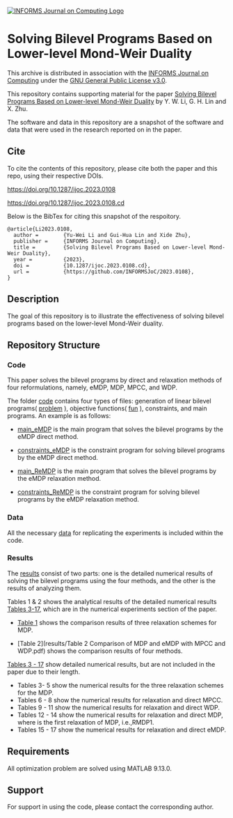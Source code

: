 [![INFORMS Journal on Computing Logo](https://INFORMSJoC.github.io/logos/INFORMS_Journal_on_Computing_Header.jpg)](https://pubsonline.informs.org/journal/ijoc)

# Solving Bilevel Programs Based on Lower-level Mond-Weir Duality

This archive is distributed in association with the [INFORMS Journal on
Computing](https://pubsonline.informs.org/journal/ijoc) under the [GNU General Public License v3.0](LICENSE).

This repository contains supporting material for the paper
[Solving Bilevel Programs Based on Lower-level Mond-Weir Duality](https://doi.org/10.1287/ijoc.2023.0108) by Y. W. Li, G. H. Lin and X. Zhu. 

The software and data in this repository are a snapshot of the software and data that were used in the research reported on in the paper.

## Cite

To cite the contents of this repository, please cite both the paper and this repo, using their respective DOIs.

https://doi.org/10.1287/ijoc.2023.0108

https://doi.org/10.1287/ijoc.2023.0108.cd

Below is the BibTex for citing this snapshot of the respoitory.

```
@article{Li2023.0108,
  author =        {Yu-Wei Li and Gui-Hua Lin and Xide Zhu},
  publisher =     {INFORMS Journal on Computing},
  title =         {Solving Bilevel Programs Based on Lower-level Mond-Weir Duality},
  year =          {2023},
  doi =           {10.1287/ijoc.2023.0108.cd},
  url =           {https://github.com/INFORMSJoC/2023.0108},
}  
```

## Description

The goal of this repository is to illustrate the effectiveness of solving bilevel programs based on the lower-level Mond-Weir duality.


## Repository Structure

### Code

This paper solves the bilevel programs by direct and relaxation methods of four reformulations, namely, eMDP, MDP, MPCC, and WDP.

The folder [code](code) contains four types of files: generation of linear bilevel programs( [problem](code/problem.m) ), objective functions( [fun](code/fun.m) ), constraints, and main programs. An example is as follows:

- [main_eMDP](code/main_eMDP.m) is the main program that solves the bilevel programs by the eMDP direct method.

- [constraints_eMDP](code/constraints_eMDP.m) is the constraint program for solving bilevel programs by the eMDP direct method.

- [main_ReMDP](code/main_ReMDP.m) is the main program that solves the bilevel programs by the eMDP relaxation method.

- [constraints_ReMDP](code/constraints_ReMDP.m) is the constraint program for solving bilevel programs by the eMDP relaxation method.


### Data

All the necessary [data](data) for replicating the experiments is included within the code.

### Results

The [results](results) consist of two parts: one is the detailed numerical results of solving the bilevel programs using the four methods, and the other is the results of analyzing them.

Tables 1 & 2 shows the analytical results of the detailed numerical results [Tables 3-17](results/Table_3-17_Detailed_numerical_results.pdf), which are in the numerical experiments section of the paper. 

- [Table 1](results/Table_1_Comparison_of_three_relaxation_schemes_MDP1,_MDP2,_and_MDP3.pdf) shows the comparison results of three relaxation schemes for MDP. 

- [Table 2](results/Table 2 Comparison of MDP and eMDP with MPCC and WDP.pdf) shows the comparison results of four methods.
  
[Tables 3 - 17](results/Table_3-17_Detailed_numerical_results.pdf) show detailed numerical results, but are not included in the paper due to their length. 

- Tables 3- 5 show the numerical results for the three relaxation schemes for the MDP. 
- Tables 6 - 8 show the numerical results for relaxation and direct MPCC. 
- Tables 9 - 11 show the numerical results for relaxation and direct WDP. 
- Tables 12 - 14 show the numerical results for relaxation and direct MDP, where is the first relaxation of MDP, i.e.,RMDP1. 
- Tables 15 - 17 show the numerical results for relaxation and direct eMDP.


## Requirements
All optimization problem are solved using MATLAB 9.13.0.

## Support

For support in using the code, please contact the corresponding author.
